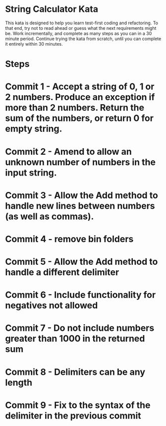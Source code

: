 
# String Calculator Kata

This kata is designed to help you learn test-first coding and refactoring. To that end, try not to read ahead or guess what the next requirements might be. Work incrementally, and complete as many steps as you can in a 30 minute period. Continue trying the kata from scratch, until you can complete it entirely within 30 minutes.

# Steps

# Commit 1 - Accept a string of 0, 1 or 2 numbers. Produce an exception if more than 2 numbers. Return the sum of the numbers, or return 0 for empty string.

# Commit 2 - Amend to allow an unknown number of numbers in the input string.

# Commit 3 - Allow the Add method to handle new lines between numbers (as well as commas).

# Commit 4 - remove bin folders

# Commit 5 - Allow the Add method to handle a different delimiter

# Commit 6 - Include functionality for negatives not allowed

# Commit 7 - Do not include numbers greater than 1000 in the returned sum

# Commit 8 - Delimiters can be any length

# Commit 9 - Fix to the syntax of the delimiter in the previous commit
